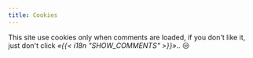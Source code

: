 ```yaml
---
title: Cookies
---
```


This site use cookies only when comments are loaded, if you don't like it, just
don't click *«{{< i18n "SHOW_COMMENTS" >}}»*.. 😒

